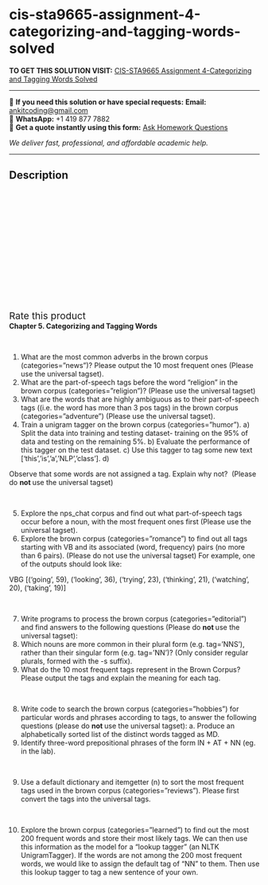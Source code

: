 # cis-sta9665-assignment-4-categorizing-and-tagging-words-solved
**TO GET THIS SOLUTION VISIT:** [CIS-STA9665 Assignment 4-Categorizing and Tagging Words Solved](https://www.ankitcodinghub.com/product/cis-sta9665-assignment-4-categorizing-and-tagging-words-solved/)


---

📩 **If you need this solution or have special requests:** **Email:** ankitcoding@gmail.com  
📱 **WhatsApp:** +1 419 877 7882  
📄 **Get a quote instantly using this form:** [Ask Homework Questions](https://www.ankitcodinghub.com/services/ask-homework-questions/)

*We deliver fast, professional, and affordable academic help.*

---

<h2>Description</h2>



<div class="kk-star-ratings kksr-auto kksr-align-center kksr-valign-top" data-payload="{&quot;align&quot;:&quot;center&quot;,&quot;id&quot;:&quot;98148&quot;,&quot;slug&quot;:&quot;default&quot;,&quot;valign&quot;:&quot;top&quot;,&quot;ignore&quot;:&quot;&quot;,&quot;reference&quot;:&quot;auto&quot;,&quot;class&quot;:&quot;&quot;,&quot;count&quot;:&quot;0&quot;,&quot;legendonly&quot;:&quot;&quot;,&quot;readonly&quot;:&quot;&quot;,&quot;score&quot;:&quot;0&quot;,&quot;starsonly&quot;:&quot;&quot;,&quot;best&quot;:&quot;5&quot;,&quot;gap&quot;:&quot;4&quot;,&quot;greet&quot;:&quot;Rate this product&quot;,&quot;legend&quot;:&quot;0\/5 - (0 votes)&quot;,&quot;size&quot;:&quot;24&quot;,&quot;title&quot;:&quot;CIS-STA9665 Assignment 4-Categorizing and Tagging Words Solved&quot;,&quot;width&quot;:&quot;0&quot;,&quot;_legend&quot;:&quot;{score}\/{best} - ({count} {votes})&quot;,&quot;font_factor&quot;:&quot;1.25&quot;}">

<div class="kksr-stars">

<div class="kksr-stars-inactive">
            <div class="kksr-star" data-star="1" style="padding-right: 4px">


<div class="kksr-icon" style="width: 24px; height: 24px;"></div>
        </div>
            <div class="kksr-star" data-star="2" style="padding-right: 4px">


<div class="kksr-icon" style="width: 24px; height: 24px;"></div>
        </div>
            <div class="kksr-star" data-star="3" style="padding-right: 4px">


<div class="kksr-icon" style="width: 24px; height: 24px;"></div>
        </div>
            <div class="kksr-star" data-star="4" style="padding-right: 4px">


<div class="kksr-icon" style="width: 24px; height: 24px;"></div>
        </div>
            <div class="kksr-star" data-star="5" style="padding-right: 4px">


<div class="kksr-icon" style="width: 24px; height: 24px;"></div>
        </div>
    </div>

<div class="kksr-stars-active" style="width: 0px;">
            <div class="kksr-star" style="padding-right: 4px">


<div class="kksr-icon" style="width: 24px; height: 24px;"></div>
        </div>
            <div class="kksr-star" style="padding-right: 4px">


<div class="kksr-icon" style="width: 24px; height: 24px;"></div>
        </div>
            <div class="kksr-star" style="padding-right: 4px">


<div class="kksr-icon" style="width: 24px; height: 24px;"></div>
        </div>
            <div class="kksr-star" style="padding-right: 4px">


<div class="kksr-icon" style="width: 24px; height: 24px;"></div>
        </div>
            <div class="kksr-star" style="padding-right: 4px">


<div class="kksr-icon" style="width: 24px; height: 24px;"></div>
        </div>
    </div>
</div>


<div class="kksr-legend" style="font-size: 19.2px;">
            <span class="kksr-muted">Rate this product</span>
    </div>
    </div>
<strong>Chapter 5. Categorizing and Tagging Words </strong>

&nbsp;

<ol>
<li>What are the most common adverbs in the brown corpus (categories=”news”)? Please output the 10 most frequent ones (Please use the universal tagset).</li>
<li>What are the part-of-speech tags before the word “religion” in the brown corpus (categories=”religion”)? (Please use the universal tagset)</li>
<li>What are the words that are highly ambiguous as to their part-of-speech tags ((i.e. the word has more than 3 pos tags) in the brown corpus (categories=”adventure”) (Please use the universal tagset).</li>
<li>Train a unigram tagger on the brown corpus (categories=”humor”). a) Split the data into training and testing dataset- training on the 95% of data and testing on the remaining 5%. b) Evaluate the performance of this tagger on the test dataset. c) Use this tagger to tag some new text [‘this’,’is’,’a’,’NLP’,’class’]. d)</li>
</ol>
Observe that some words are not assigned a tag. Explain why not?&nbsp; (Please do <strong>not </strong>use the universal tagset)

&nbsp;

<ol start="5">
<li>Explore the nps_chat corpus and find out what part-of-speech tags occur before a noun, with the most frequent ones first (Please use the universal tagset).</li>
<li>Explore the brown corpus (categories=”romance”) to find out all tags starting with VB and its associated (word, frequency) pairs (no more than 6 pairs). (Please do not use the universal tagset) For example, one of the outputs should look like:</li>
</ol>
VBG [(‘going’, 59), (‘looking’, 36), (‘trying’, 23), (‘thinking’, 21), (‘watching’, 20), (‘taking’, 19)]

&nbsp;

<ol start="7">
<li>Write programs to process the brown corpus (categories=”editorial”) and find answers to the following questions (Please do <strong>not </strong>use the universal tagset):</li>
<li>Which nouns are more common in their plural form (e.g. tag=’NNS’), rather than their singular form (e.g. tag=’NN’)? (Only consider regular plurals, formed with the -s suffix).</li>
<li>What do the 10 most frequent tags represent in the Brown Corpus? Please output the tags and explain the meaning for each tag.</li>
</ol>
&nbsp;

<ol start="8">
<li>Write code to search the brown corpus (categories=”hobbies”) for particular words and phrases according to tags, to answer the following questions (please do <strong>not </strong>use the universal tagset): a. Produce an alphabetically sorted list of the distinct words tagged as MD.</li>
<li>Identify three-word prepositional phrases of the form IN + AT + NN (eg. in the lab).</li>
</ol>
&nbsp;

<ol start="9">
<li>Use a default dictionary and itemgetter (n) to sort the most frequent tags used in the brown corpus (categories=”reviews”). Please first convert the tags into the universal tags.</li>
</ol>
&nbsp;

<ol start="10">
<li>Explore the brown corpus (categories=”learned”) to find out the most 200 frequent words and store their most likely tags. We can then use this information as the model for a “lookup tagger” (an NLTK UnigramTagger). If the words are not among the 200 most frequent words, we would like to assign the default tag of “NN” to them. Then use this lookup tagger to tag a new sentence of your own.</li>
</ol>

